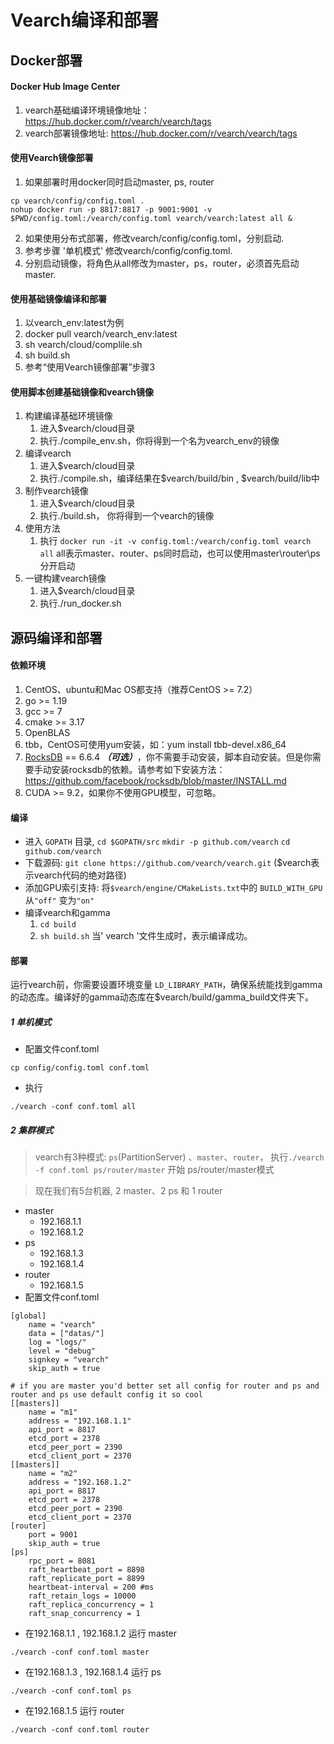 # Vearch编译和部署

## Docker部署

#### Docker Hub Image Center 
 1. vearch基础编译环境镜像地址： https://hub.docker.com/r/vearch/vearch/tags
 2. vearch部署镜像地址: https://hub.docker.com/r/vearch/vearch/tags

#### 使用Vearch镜像部署
 1. 如果部署时用docker同时启动master, ps, router
   ```
   cp vearch/config/config.toml .
   nohup docker run -p 8817:8817 -p 9001:9001 -v $PWD/config.toml:/vearch/config.toml vearch/vearch:latest all &
   ```
 
 2. 如果使用分布式部署，修改vearch/config/config.toml，分别启动.
 3. 参考步骤 '单机模式' 修改vearch/config/config.toml.
 4. 分别启动镜像，将角色从all修改为master，ps，router，必须首先启动master.

#### 使用基础镜像编译和部署
 1. 以vearch_env:latest为例
 2. docker pull vearch/vearch_env:latest
 3. sh vearch/cloud/complile.sh
 4. sh build.sh
 5. 参考“使用Vearch镜像部署”步骤3

#### 使用脚本创建基础镜像和vearch镜像
 1. 构建编译基础环境镜像
    1. 进入$vearch/cloud目录
    2. 执行./compile_env.sh，你将得到一个名为vearch_env的镜像
 2. 编译vearch
    1. 进入$vearch/cloud目录
    2. 执行./compile.sh，编译结果在$vearch/build/bin , $vearch/build/lib中
 3. 制作vearch镜像
    1. 进入$vearch/cloud目录
    2. 执行./build.sh， 你将得到一个vearch的镜像
 4. 使用方法 
    1. 执行 `docker run -it -v config.toml:/vearch/config.toml vearch all`  all表示master、router、ps同时启动，也可以使用master\router\ps分开启动
 5. 一键构建vearch镜像
    1. 进入$vearch/cloud目录
    2. 执行./run_docker.sh

## 源码编译和部署

#### 依赖环境

   1. CentOS、ubuntu和Mac OS都支持（推荐CentOS >= 7.2）
   2. go >= 1.19
   3. gcc >= 7
   4. cmake >= 3.17
   5. OpenBLAS
   6. tbb，CentOS可使用yum安装，如：yum install tbb-devel.x86_64
   7. [RocksDB](https://github.com/facebook/rocksdb) == 6.6.4 ***（可选）***，你不需要手动安装，脚本自动安装。但是你需要手动安装rocksdb的依赖。请参考如下安装方法：https://github.com/facebook/rocksdb/blob/master/INSTALL.md
   8. CUDA >= 9.2，如果你不使用GPU模型，可忽略。
#### 编译
   * 进入 `GOPATH` 目录, `cd $GOPATH/src` `mkdir -p github.com/vearch` `cd github.com/vearch`
   * 下载源码: `git clone https://github.com/vearch/vearch.git` ($vearch表示vearch代码的绝对路径)
   * 添加GPU索引支持: 将`$vearch/engine/CMakeLists.txt`中的 `BUILD_WITH_GPU` 从`"off"` 变为`"on"` 
   * 编译vearch和gamma
      1. `cd build`
      2. `sh build.sh`
      当' vearch '文件生成时，表示编译成功。
      
#### 部署
运行vearch前，你需要设置环境变量 `LD_LIBRARY_PATH`，确保系统能找到gamma的动态库。编译好的gamma动态库在$vearch/build/gamma_build文件夹下。
   ##### 1 单机模式
   * 配置文件conf.toml
     
```
cp config/config.toml conf.toml
```
   * 执行

````
./vearch -conf conf.toml all
````

   ##### 2 集群模式
   > vearch有3种模式: `ps`(PartitionServer) 、`master`、`router`， 执行`./vearch -f conf.toml ps/router/master` 开始 ps/router/master模式

   > 现在我们有5台机器, 2 master、2 ps 和 1 router

* master
    * 192.168.1.1
    * 192.168.1.2
* ps
    * 192.168.1.3
    * 192.168.1.4
* router
    * 192.168.1.5
* 配置文件conf.toml

````
[global]
    name = "vearch"
    data = ["datas/"]
    log = "logs/"
    level = "debug"
    signkey = "vearch"
    skip_auth = true

# if you are master you'd better set all config for router and ps and router and ps use default config it so cool
[[masters]]
    name = "m1"
    address = "192.168.1.1"
    api_port = 8817
    etcd_port = 2378
    etcd_peer_port = 2390
    etcd_client_port = 2370
[[masters]]
    name = "m2"
    address = "192.168.1.2"
    api_port = 8817
    etcd_port = 2378
    etcd_peer_port = 2390
    etcd_client_port = 2370
[router]
    port = 9001
    skip_auth = true
[ps]
    rpc_port = 8081
    raft_heartbeat_port = 8898
    raft_replicate_port = 8899
    heartbeat-interval = 200 #ms
    raft_retain_logs = 10000
    raft_replica_concurrency = 1
    raft_snap_concurrency = 1
````
* 在192.168.1.1 , 192.168.1.2 运行 master

````
./vearch -conf conf.toml master
````

* 在192.168.1.3 , 192.168.1.4 运行 ps

````
./vearch -conf conf.toml ps
````

* 在192.168.1.5 运行 router

````
./vearch -conf conf.toml router
````
